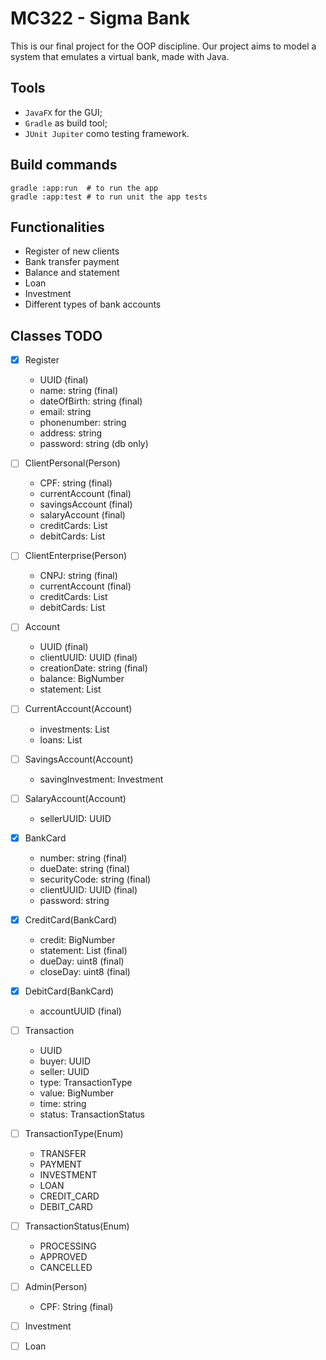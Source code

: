 # MC322 - Sigma Bank

This is our final project for the OOP discipline.
Our project aims to model a system that emulates a virtual bank, made with Java.

## Tools

- ```JavaFX``` for the GUI;
- ```Gradle``` as build tool;
- ```JUnit Jupiter``` como testing framework.

## Build commands

```shell
gradle :app:run  # to run the app
gradle :app:test # to run unit the app tests
```

## Functionalities

- Register of new clients
- Bank transfer payment
- Balance and statement
- Loan
- Investment
- Different types of bank accounts

## Classes TODO

- [x] Register
    - UUID (final)
    - name: string (final)
    - dateOfBirth: string (final)
    - email: string
    - phonenumber: string
    - address: string
    - password: string (db only)

- [ ] ClientPersonal(Person)
    - CPF: string (final)
    - currentAccount (final)
    - savingsAccount (final)
    - salaryAccount  (final)
    - creditCards: List<CreditCard>
    - debitCards: List<DebitCard>

- [ ] ClientEnterprise(Person)
    - CNPJ: string (final)
    - currentAccount (final)
    - creditCards: List<CreditCard>
    - debitCards: List<DebitCard>

- [ ] Account
    - UUID (final)
    - clientUUID: UUID (final)
    - creationDate: string (final)
    - balance: BigNumber
    - statement: List<Transaction>

- [ ] CurrentAccount(Account)
    - investments: List<Investment>
    - loans: List<Loan>

- [ ] SavingsAccount(Account)
    - savingInvestment: Investment

- [ ] SalaryAccount(Account)
    - sellerUUID: UUID

- [x] BankCard
    - number: string (final)
    - dueDate: string (final)
    - securityCode: string (final)
    - clientUUID: UUID (final)
    - password: string

- [x] CreditCard(BankCard)
    - credit: BigNumber
    - statement: List<Transaction> (final)
    - dueDay: uint8 (final)
    - closeDay: uint8 (final)

- [x] DebitCard(BankCard)
    - accountUUID (final)

- [ ] Transaction
    - UUID
    - buyer: UUID
    - seller: UUID
    - type: TransactionType
    - value: BigNumber
    - time: string
    - status: TransactionStatus

- [ ] TransactionType(Enum)
    - TRANSFER
    - PAYMENT
    - INVESTMENT
    - LOAN
    - CREDIT_CARD
    - DEBIT_CARD

- [ ] TransactionStatus(Enum)
    - PROCESSING
    - APPROVED
    - CANCELLED

- [ ] Admin(Person)
    - CPF: String (final)

- [ ] Investment

- [ ] Loan

